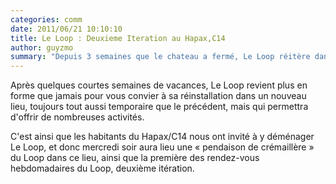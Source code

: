 ```yaml
---
categories: comm
date: 2011/06/21 10:10:10
title: Le Loop : Deuxieme Iteration au Hapax,C14
author: guyzmo
summary: "Depuis 3 semaines que le chateau a fermé, Le Loop réitère dans un nouveau lieu !"
---
```

Après quelques courtes semaines de vacances, Le Loop revient plus en forme que jamais
pour vous convier à sa réinstallation dans un nouveau lieu, toujours tout aussi temporaire
que le précédent, mais qui permettra d'offrir de nombreuses activités.

C'est ainsi que les habitants du Hapax/C14 nous ont invité à y déménager Le Loop, et donc
mercredi soir aura lieu une « pendaison de crémaillère » du Loop dans ce lieu, ainsi que 
la première des rendez-vous hebdomadaires du Loop, deuxième itération.


